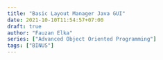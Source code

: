 ```yaml
---
title: "Basic Layout Manager Java GUI"
date: 2021-10-10T11:54:57+07:00
draft: true
author: "Fauzan Elka"
series: ["Advanced Object Oriented Programming"]
tags: ["BINUS"]
---
```


